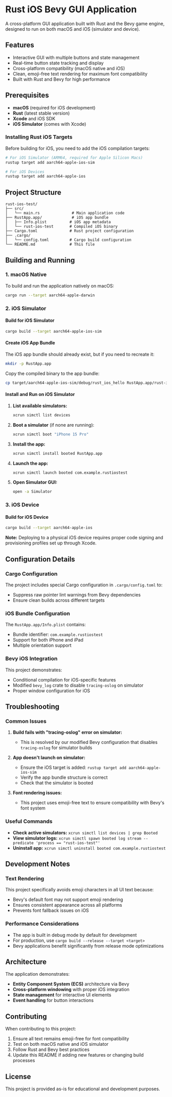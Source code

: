 # Rust iOS Bevy GUI Application

A cross-platform GUI application built with Rust and the Bevy game engine, designed to run on both macOS and iOS (simulator and device).

## Features

- Interactive GUI with multiple buttons and state management
- Real-time button state tracking and display
- Cross-platform compatibility (macOS native and iOS)
- Clean, emoji-free text rendering for maximum font compatibility
- Built with Rust and Bevy for high performance

## Prerequisites

- **macOS** (required for iOS development)
- **Rust** (latest stable version)
- **Xcode** and iOS SDK
- **iOS Simulator** (comes with Xcode)

### Installing Rust iOS Targets

Before building for iOS, you need to add the iOS compilation targets:

```bash
# For iOS Simulator (ARM64, required for Apple Silicon Macs)
rustup target add aarch64-apple-ios-sim

# For iOS Devices
rustup target add aarch64-apple-ios
```

## Project Structure

```
rust-ios-test/
├── src/
│   └── main.rs              # Main application code
├── RustApp.app/             # iOS app bundle
│   ├── Info.plist          # iOS app metadata
│   └── rust-ios-test       # Compiled iOS binary
├── Cargo.toml              # Rust project configuration
├── .cargo/
│   └── config.toml         # Cargo build configuration
└── README.md               # This file
```

## Building and Running

### 1. macOS Native

To build and run the application natively on macOS:

```bash
cargo run --target aarch64-apple-darwin
```

### 2. iOS Simulator

#### Build for iOS Simulator

```bash
cargo build --target aarch64-apple-ios-sim
```

#### Create iOS App Bundle

The iOS app bundle should already exist, but if you need to recreate it:

```bash
mkdir -p RustApp.app
```

Copy the compiled binary to the app bundle:

```bash
cp target/aarch64-apple-ios-sim/debug/rust_ios_hello RustApp.app/rust-ios-test
```

#### Install and Run on iOS Simulator

1. **List available simulators:**
   ```bash
   xcrun simctl list devices
   ```

2. **Boot a simulator** (if none are running):
   ```bash
   xcrun simctl boot "iPhone 15 Pro"
   ```

3. **Install the app:**
   ```bash
   xcrun simctl install booted RustApp.app
   ```

4. **Launch the app:**
   ```bash
   xcrun simctl launch booted com.example.rustiostest
   ```

5. **Open Simulator GUI:**
   ```bash
   open -a Simulator
   ```

### 3. iOS Device

#### Build for iOS Device

```bash
cargo build --target aarch64-apple-ios
```

**Note:** Deploying to a physical iOS device requires proper code signing and provisioning profiles set up through Xcode.

## Configuration Details

### Cargo Configuration

The project includes special Cargo configuration in `.cargo/config.toml` to:
- Suppress raw pointer lint warnings from Bevy dependencies
- Ensure clean builds across different targets

### iOS Bundle Configuration

The `RustApp.app/Info.plist` contains:
- Bundle identifier: `com.example.rustiostest`
- Support for both iPhone and iPad
- Multiple orientation support

### Bevy iOS Integration

This project demonstrates:
- Conditional compilation for iOS-specific features
- Modified `bevy_log` crate to disable `tracing-oslog` on simulator
- Proper window configuration for iOS

## Troubleshooting

### Common Issues

1. **Build fails with "tracing-oslog" error on simulator:**
   - This is resolved by our modified Bevy configuration that disables `tracing-oslog` for simulator builds

2. **App doesn't launch on simulator:**
   - Ensure the iOS target is added: `rustup target add aarch64-apple-ios-sim`
   - Verify the app bundle structure is correct
   - Check that the simulator is booted

3. **Font rendering issues:**
   - This project uses emoji-free text to ensure compatibility with Bevy's font system

### Useful Commands

- **Check active simulators:** `xcrun simctl list devices | grep Booted`
- **View simulator logs:** `xcrun simctl spawn booted log stream --predicate 'process == "rust-ios-test"'`
- **Uninstall app:** `xcrun simctl uninstall booted com.example.rustiostest`

## Development Notes

### Text Rendering

This project specifically avoids emoji characters in all UI text because:
- Bevy's default font may not support emoji rendering
- Ensures consistent appearance across all platforms
- Prevents font fallback issues on iOS

### Performance Considerations

- The app is built in debug mode by default for development
- For production, use `cargo build --release --target <target>`
- Bevy applications benefit significantly from release mode optimizations

## Architecture

The application demonstrates:
- **Entity Component System (ECS)** architecture via Bevy
- **Cross-platform windowing** with proper iOS integration
- **State management** for interactive UI elements
- **Event handling** for button interactions

## Contributing

When contributing to this project:
1. Ensure all text remains emoji-free for font compatibility
2. Test on both macOS native and iOS simulator
3. Follow Rust and Bevy best practices
4. Update this README if adding new features or changing build processes

## License

This project is provided as-is for educational and development purposes.
